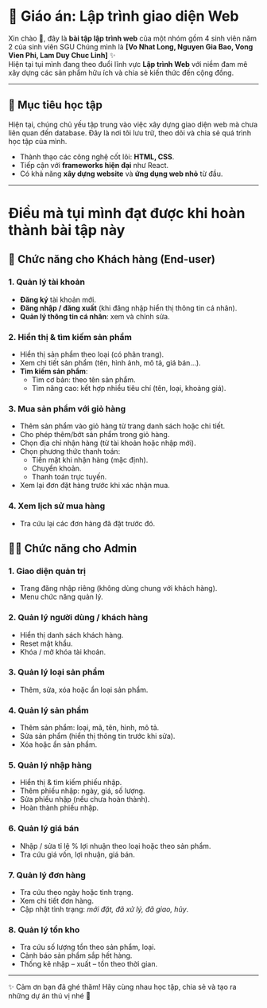 # 📘 Giáo án: Lập trình giao diện Web  

Xin chào 👋, đây là **bài tập lập trình web** của một nhóm gồm 4 sinh viên năm 2 của sinh viên SGU
Chúng mình là **[Vo Nhat Long, Nguyen Gia Bao, Vong Vien Phi, Lam Duy Chuc Linh]** ✨  
Hiện tại tụi mình đang theo đuổi lĩnh vực **Lập trình Web** với niềm đam mê xây dựng các sản phẩm hữu ích và chia sẻ kiến thức đến cộng đồng. 

---

## 🎯 Mục tiêu học tập
 Hiện tại, chúng chủ yếu tập trung vào việc xây dựng giao diện web mà chưa liên quan đến database. Đây là nơi tôi lưu trữ, theo dõi và chia sẻ quá trình học tập của mình.
- Thành thạo các công nghệ cốt lõi: **HTML, CSS**.  
- Tiếp cận với **frameworks hiện đại** như React.  
- Có khả năng **xây dựng website** và **ứng dụng web nhỏ** từ đầu.  

---
# Điều mà tụi mình đạt được khi hoàn thành bài tập này
## 👥 Chức năng cho Khách hàng (End-user)

### 1. Quản lý tài khoản
- **Đăng ký** tài khoản mới.  
- **Đăng nhập / đăng xuất** (khi đăng nhập hiển thị thông tin cá nhân).  
- **Quản lý thông tin cá nhân**: xem và chỉnh sửa.  

### 2. Hiển thị & tìm kiếm sản phẩm
- Hiển thị sản phẩm theo loại (có phân trang).  
- Xem chi tiết sản phẩm (tên, hình ảnh, mô tả, giá bán...).  
- **Tìm kiếm sản phẩm**:  
  - Tìm cơ bản: theo tên sản phẩm.  
  - Tìm nâng cao: kết hợp nhiều tiêu chí (tên, loại, khoảng giá).  

### 3. Mua sản phẩm với giỏ hàng
- Thêm sản phẩm vào giỏ hàng từ trang danh sách hoặc chi tiết.  
- Cho phép thêm/bớt sản phẩm trong giỏ hàng.  
- Chọn địa chỉ nhận hàng (từ tài khoản hoặc nhập mới).  
- Chọn phương thức thanh toán:  
  - Tiền mặt khi nhận hàng (mặc định).  
  - Chuyển khoản.  
  - Thanh toán trực tuyến.  
- Xem lại đơn đặt hàng trước khi xác nhận mua.  

### 4. Xem lịch sử mua hàng
- Tra cứu lại các đơn hàng đã đặt trước đó.  


## 👨‍💻 Chức năng cho Admin

### 1. Giao diện quản trị
- Trang đăng nhập riêng (không dùng chung với khách hàng).
- Menu chức năng quản lý.

### 2. Quản lý người dùng / khách hàng
- Hiển thị danh sách khách hàng.
- Reset mật khẩu.
- Khóa / mở khóa tài khoản.

### 3. Quản lý loại sản phẩm
- Thêm, sửa, xóa hoặc ẩn loại sản phẩm.

### 4. Quản lý sản phẩm
- Thêm sản phẩm: loại, mã, tên, hình, mô tả.
- Sửa sản phẩm (hiển thị thông tin trước khi sửa).
- Xóa hoặc ẩn sản phẩm.

### 5. Quản lý nhập hàng
- Hiển thị & tìm kiếm phiếu nhập.
- Thêm phiếu nhập: ngày, giá, số lượng.
- Sửa phiếu nhập (nếu chưa hoàn thành).
- Hoàn thành phiếu nhập.

### 6. Quản lý giá bán
- Nhập / sửa tỉ lệ % lợi nhuận theo loại hoặc theo sản phẩm.
- Tra cứu giá vốn, lợi nhuận, giá bán.

### 7. Quản lý đơn hàng
- Tra cứu theo ngày hoặc tình trạng.
- Xem chi tiết đơn hàng.
- Cập nhật tình trạng: *mới đặt, đã xử lý, đã giao, hủy*.

### 8. Quản lý tồn kho
- Tra cứu số lượng tồn theo sản phẩm, loại.
- Cảnh báo sản phẩm sắp hết hàng.
- Thống kê nhập – xuất – tồn theo thời gian.

---

✨ Cảm ơn bạn đã ghé thăm! Hãy cùng nhau học tập, chia sẻ và tạo ra những dự án thú vị nhé 🚀
